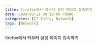 ```yaml
---
title: firefox에서 라우터 설정 페이지 접속하기
date: 2024-03-11 00:10:00 +0900
categories: [IT Infra, Network]
tags: [Network]
---
```

firefox에서 라우터 설정 페이지 접속하기